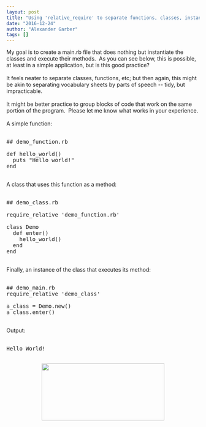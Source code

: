 ```yaml
---
layout: post
title: "Using 'relative_require' to separate functions, classes, instantiation"
date: "2016-12-24"
author: "Alexander Garber"
tags: []
---
```


<div dir="ltr" style="text-align: left;" trbidi="on">My goal is to create a main.rb file that does nothing but instantiate the classes and execute their methods.  As you can see below, this is possible, at least in a simple application,
        but is this good practice?<br><br>It feels neater to separate classes, functions, etc; but then again, this might be akin to separating vocabulary sheets by parts of speech -- tidy, but impracticable.<br><br>It might be better
        practice to group blocks of code that work on the same portion of the program.  Please let me know what works in your experience. <br><br>A simple function:<br><br>
        <pre class="brush:ruby">## demo_function.rb<br><br>def hello_world()<br>  puts "Hello world!"<br>end<br></pre>
<br>A class that uses this function as a method:<br><br>
        <pre class="brush:ruby">## demo_class.rb<br><br>require_relative 'demo_function.rb'<br><br>class Demo<br>  def enter()<br>    hello_world()<br>  end<br>end<br></pre>
<br>Finally, an instance of the class that executes its
        method:<br><br>
        <pre class="brush:ruby">## demo_main.rb<br>require_relative 'demo_class'<br><br>a_class = Demo.new()<br>a_class.enter()<br></pre>
<br>Output:<br><br>
        <pre class="brush:plain">Hello World! </pre>
        <div dir="ltr" style="text-align: left;" trbidi="on">
<br>
          <div class="separator" style="clear: both; text-align: center;"><a href="https://3.bp.blogspot.com/-KZDDiTuWL-A/WF3-70mJZSI/AAAAAAAALoQ/4OH-GgwwzF4TWRnGclbs87OB4Xh3QrvTQCPcB/s1600/relative_require.png" imageanchor="1" style="margin-left: 1em; margin-right: 1em;"><img border="0" height="149" src="https://3.bp.blogspot.com/-KZDDiTuWL-A/WF3-70mJZSI/AAAAAAAALoQ/4OH-GgwwzF4TWRnGclbs87OB4Xh3QrvTQCPcB/s320/relative_require.png" width="320"></a></div>
<br>
        </div>
      </div>